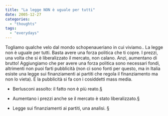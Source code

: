 ```yaml
---
title: "La legge NON è uguale per tutti"
date: 2005-12-27
categories: 
  - "thoughts"
tags: 
  - "everydays"
---
```


Togliamo qualche velo dal mondo schopenaueriano in cui viviamo.. La legge non è uguale per tutti. Basta avere una forza politica che ti copre. I prezzi, una volta che si è liberalizzato il mercato, non calano. Anzi, aumentano di brutto! Aggiungiamo che per avere una forza politica sono necessari fondi, altrimenti non puoi farti pubblicità (non ci sono fonti per questo, ma in Italia esiste una legge sui finanziamenti ai partiti che regola il finanziamento ma non lo vieta). E la pubblicità si fa con i cosiddetti mass media.

- Berlusconi assolto: il fatto non è più reato.[§](http://news.google.it/news?q=berlusconi+assolto&hl=it&hs=0Qs&lr=&client=firefox&rls=org.mozilla:en-US:unofficial&sa=N&tab=nn&oi=newsr)

- Aumentano i prezzi anche se il mercato è stato liberalizzato.[§](http://news.google.it/news?hl=it&hs=0Qs&lr=&client=firefox&rls=org.mozilla%3Aen-US%3Aunofficial&tab=nn&ie=ISO-8859-1&q=prezzi+aumento+ministero+tesoro&btnG=Cerca+nelle+News)
- Legge sui finanziamenti ai partiti, una analisi. [§](http://www.claudiocaprara.it/archives/005353.html)
